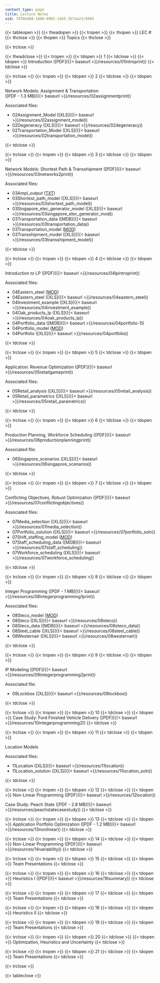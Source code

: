 ```yaml
---
content_type: page
title: Lecture Notes
uid: 7d70ed88-1800-6902-1de5-3b7aa21c9465
---
```


{{< tableopen >}}
{{< theadopen >}}
{{< tropen >}}
{{< thopen >}}
LEC #
{{< thclose >}}
{{< thopen >}}
Topics
{{< thclose >}}

{{< trclose >}}

{{< theadclose >}}
{{< tropen >}}
{{< tdopen >}}
1
{{< tdclose >}}
{{< tdopen >}}
Introduction ([PDF]({{< baseurl >}}/resources/01introprint))
{{< tdclose >}}

{{< trclose >}}
{{< tropen >}}
{{< tdopen >}}
2
{{< tdclose >}}
{{< tdopen >}}


Network Models: Assignment & Transportation  
([PDF - 1.3 MB]({{< baseurl >}}/resources/02assignmentprint))

Associated files:

*   02Assignment\_Model ([XLS]({{< baseurl >}}/resources/02assignment_model))
*   02Degeneracy ([XLS]({{< baseurl >}}/resources/02degeneracy))
*   02Transportation\_Model ([XLS]({{< baseurl >}}/resources/02transportation_model))


{{< tdclose >}}

{{< trclose >}}
{{< tropen >}}
{{< tdopen >}}
3
{{< tdclose >}}
{{< tdopen >}}


Network Models: Shortest Path & Transshipment ([PDF]({{< baseurl >}}/resources/03networks2print))

Associated files:

*   03Ampl\_output ([TXT](/courses/sloan-school-of-management/15-057-systems-optimization-spring-2003/lecture-notes/03ampl_output.txt))
*   03Shortest\_path\_model ([XLS]({{< baseurl >}}/resources/03shortest_path_model))
*   03Singapore\_elec\_generator\_model ([XLS]({{< baseurl >}}/resources/03singapore_elec_generator_mod))
*   03Transportation\_data ([MDB]({{< baseurl >}}/resources/03transportation_data))
*   03Transportation\_model ([MOD](/courses/sloan-school-of-management/15-057-systems-optimization-spring-2003/lecture-notes/03transportation_model.mod))
*   03Transshipment\_model ([XLS]({{< baseurl >}}/resources/03transshipment_model))


{{< tdclose >}}

{{< trclose >}}
{{< tropen >}}
{{< tdopen >}}
4
{{< tdclose >}}
{{< tdopen >}}


Introduction to LP ([PDF]({{< baseurl >}}/resources/04lpintroprint))

Associated files:

*   04Eastern\_steel ([MOD](/courses/sloan-school-of-management/15-057-systems-optimization-spring-2003/lecture-notes/04eastern_steel.mod))
*   04Eastern\_steel ([XLS]({{< baseurl >}}/resources/04eastern_steel))
*   04Investment\_example ([XLS]({{< baseurl >}}/resources/04investment_example))
*   04Oak\_products\_lp ([XLS]({{< baseurl >}}/resources/04oak_products_lp))
*   04Portfolio\_data ([MDB]({{< baseurl >}}/resources/04portfolio-1))
*   04Portfolio\_model ([MOD](/courses/sloan-school-of-management/15-057-systems-optimization-spring-2003/lecture-notes/04portfolio.mod))
*   04Portfolio ([XLS]({{< baseurl >}}/resources/04portfolio))


{{< tdclose >}}

{{< trclose >}}
{{< tropen >}}
{{< tdopen >}}
5
{{< tdclose >}}
{{< tdopen >}}


Application: Revenue Optimization ([PDF]({{< baseurl >}}/resources/05retailgameprint))

Associated files:

*   05Retail\_analysis ([XLS]({{< baseurl >}}/resources/05retail_analysis))
*   05Retail\_parametrics ([XLS]({{< baseurl >}}/resources/05retail_parametrics))


{{< tdclose >}}

{{< trclose >}}
{{< tropen >}}
{{< tdopen >}}
6
{{< tdclose >}}
{{< tdopen >}}


Production Planning, Workforce Scheduling ([PDF]({{< baseurl >}}/resources/06productionplanningprint))

Associated file:

*   06Singapore\_scenarios ([XLS]({{< baseurl >}}/resources/06singapore_scenarios))


{{< tdclose >}}

{{< trclose >}}
{{< tropen >}}
{{< tdopen >}}
7
{{< tdclose >}}
{{< tdopen >}}


Conflicting Objectives, Robust Optimization ([PDF]({{< baseurl >}}/resources/07conflictingobjectives))

Associated files:

*   07Media\_selection ([XLS]({{< baseurl >}}/resources/07media_selection))
*   07Portfolio\_solution ([XLS]({{< baseurl >}}/resources/07portfolio_soln))
*   07Shift\_staffing\_model ([MOD](/courses/sloan-school-of-management/15-057-systems-optimization-spring-2003/lecture-notes/07shift_staffing.mod))
*   07Staff\_scheduling\_data ([MDB]({{< baseurl >}}/resources/07staff_scheduling))
*   07Workforce\_scheduling ([XLS]({{< baseurl >}}/resources/07workforce_scheduling))


{{< tdclose >}}

{{< trclose >}}
{{< tropen >}}
{{< tdopen >}}
8
{{< tdclose >}}
{{< tdopen >}}


Integer Programming ([PDF - 1 MB]({{< baseurl >}}/resources/08integerprogramming1print))

Associated files:

*   08Steco\_model ([MOD](/courses/sloan-school-of-management/15-057-systems-optimization-spring-2003/lecture-notes/08steco.mod))
*   08Steco ([XLS]({{< baseurl >}}/resources/08steco))
*   08Steco\_data ([MDB]({{< baseurl >}}/resources/08steco_data))
*   08Steel\_cable ([XLS]({{< baseurl >}}/resources/08steel_cable))
*   08Westernair ([XLS]({{< baseurl >}}/resources/08westernair))


{{< tdclose >}}

{{< trclose >}}
{{< tropen >}}
{{< tdopen >}}
9
{{< tdclose >}}
{{< tdopen >}}


IP Modeling ([PDF]({{< baseurl >}}/resources/09integerprogramming2print))

Associated file:

*   09Lockbox ([XLS]({{< baseurl >}}/resources/09lockbox))


{{< tdclose >}}

{{< trclose >}}
{{< tropen >}}
{{< tdopen >}}
10
{{< tdclose >}}
{{< tdopen >}}
Case Study: Ford Finished Vehicle Delivery ([PDF]({{< baseurl >}}/resources/10integerprogramming2))
{{< tdclose >}}

{{< trclose >}}
{{< tropen >}}
{{< tdopen >}}
11
{{< tdclose >}}
{{< tdopen >}}


Location Models

Associated files:

*   11Location ([XLS]({{< baseurl >}}/resources/11location))
*   11Location\_solution ([XLS]({{< baseurl >}}/resources/11location_soln))


{{< tdclose >}}

{{< trclose >}}
{{< tropen >}}
{{< tdopen >}}
12
{{< tdclose >}}
{{< tdopen >}}
Non-Linear Programming ([PDF]({{< baseurl >}}/resources/12location))  
  
Case Study: Peach State ([PDF - 2.8 MB]({{< baseurl >}}/resources/peachstatecasestudy))
{{< tdclose >}}

{{< trclose >}}
{{< tropen >}}
{{< tdopen >}}
13
{{< tdclose >}}
{{< tdopen >}}
Application Portfolio Optimization ([PDF - 1.2 MB]({{< baseurl >}}/resources/13nonlinear))
{{< tdclose >}}

{{< trclose >}}
{{< tropen >}}
{{< tdopen >}}
14
{{< tdclose >}}
{{< tdopen >}}
Non-Linear Programming ([PDF]({{< baseurl >}}/resources/14variability))
{{< tdclose >}}

{{< trclose >}}
{{< tropen >}}
{{< tdopen >}}
15
{{< tdclose >}}
{{< tdopen >}}
Team Presentations
{{< tdclose >}}

{{< trclose >}}
{{< tropen >}}
{{< tdopen >}}
16
{{< tdclose >}}
{{< tdopen >}}
Heuristics I ([PDF]({{< baseurl >}}/resources/16summary))
{{< tdclose >}}

{{< trclose >}}
{{< tropen >}}
{{< tdopen >}}
17
{{< tdclose >}}
{{< tdopen >}}
Team Presentations
{{< tdclose >}}

{{< trclose >}}
{{< tropen >}}
{{< tdopen >}}
18
{{< tdclose >}}
{{< tdopen >}}
Heuristics II
{{< tdclose >}}

{{< trclose >}}
{{< tropen >}}
{{< tdopen >}}
19
{{< tdclose >}}
{{< tdopen >}}
Team Presentations
{{< tdclose >}}

{{< trclose >}}
{{< tropen >}}
{{< tdopen >}}
20
{{< tdclose >}}
{{< tdopen >}}
Optimization, Heuristics and Uncertainty
{{< tdclose >}}

{{< trclose >}}
{{< tropen >}}
{{< tdopen >}}
21
{{< tdclose >}}
{{< tdopen >}}
Team Presentations
{{< tdclose >}}

{{< trclose >}}

{{< tableclose >}}
